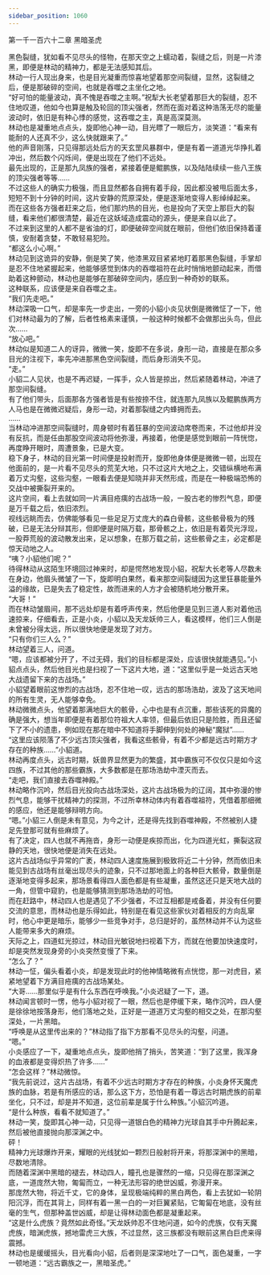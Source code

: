 ```yaml
---
sidebar_position: 1060
---
```

 第一千一百六十二章 黑暗圣虎


黑色裂缝，犹如看不见尽头的怪物，在那天空之上蠕动着，裂缝之后，则是一片漆黑，即便是林动的精神力，都是无法感知其后。  
林动一行人现出身来，也是目光凝重而惊喜地望着那空间裂缝，显然，这裂缝之后，便是那破碎的空间，也就是吞噬之主坐化之地。  
“好可怕的能量波动，真不愧是吞噬之主啊。”祝犁大长老望着那巨大的裂缝，忍不住地叹道，他如今也算是触及轮回的顶尖强者，然而在面对着这种浩荡无尽的能量波动时，依旧是有种心悸的感觉，这吞噬之主，真是高深莫测。  
林动也是凝重地点点头，旋即他心神一动，目光瞟了一眼后方，淡笑道：“看来有能耐的人还真不少，这么快就跟来了。”  
他的声音刚落，只见得那远处后方的天玄罡风暴群中，便是有着一道道光华挣扎着冲出，然后数个闪烁间，便是出现在了他们不远处。  
最先出现的，正是那九凤族的强者，紧接着便是鲲鹏族，以及陆陆续续一些八王族的顶尖强者等等……  
不过这些人的确实力极强，而且显然都各自拥有着手段，因此都没被甩后面太多，短短不到十分钟的时间，这片安静的荒原深处，便是逐渐地变得人影绰绰起来。  
而在这些各方强者赶来之后，他们那灼热的目光，也是投向了天空上那巨大的裂缝，看来他们都很清楚，最近在这妖域造成震动的源头，便是来自以此了。  
不过来到这里的人都不是省油的灯，即便破碎空间就在眼前，但他们依旧保持着谨慎，安耐着贪婪，不敢轻易犯险。  
“都这么小心啊。”  
林动见到这诡异的安静，倒是笑了笑，他漆黑双目紧紧地盯着那黑色裂缝，手掌却是忍不住地紧握起来，他能够感觉到体内的吞噬祖符在此时悄悄地颤动起来，而借助着这种颤动，林动也是能够在那破碎空间内，感应到一种奇妙的联系。  
这种联系，应该便是来自吞噬之主。  
“我们先走吧。”  
林动深吸一口气，却是率先一步走出，一旁的小貂小炎见状倒是微微怔了一下，他们对林动最为的了解，后者性格素来谨慎，一般这种时候都不会做那出头鸟，但此次……  
“放心吧。”  
林动似是知道二人的讶异，微微一笑，旋即不在多说，身形一动，直接是在那众多目光的注视下，率先冲进那黑色空间裂缝，而后身形消失不见。  
“走。”  
小貂二人见状，也是不再迟疑，一挥手，众人皆是掠出，然后紧随着林动，冲进了那空间裂缝。  
有了他们带头，后面那各方强者皆是有些按捺不住，就连那九凤族以及鲲鹏族两方人马也是在微微迟疑后，身形一动，对着那裂缝之内蜂拥而去。  
……  
当林动冲进那空间裂缝时，周身顿时有着狂暴的空间波动席卷而来，不过他却并没有反抗，而是任由那股空间波动将他弥漫，再接着，他便是感觉到眼前一阵恍惚，再度睁开眼时，周遭景象，已是大变。  
稳下身子，林动的目光第一时间便是投射而开，旋即他身体便是微微一顿，出现在他面前的，是一片看不见尽头的荒芜大地，只不过这片大地之上，交错纵横地布满着万丈沟壑，这些沟壑，一眼看去便是知晓并非天然形成，而是在一种极端恐怖的交战中被撕裂开来的。  
这片空间，看上去就如同一片满目疮痍的古战场一般，一股古老的惨烈气息，即便是万千载之后，依旧浓烈。  
视线远眺而去，仿佛能够看见一些足足万丈庞大的森白骨骸，这些骸骨极为的残破，已是无法分辩其形，但即便是时隔万载，那骨骸之上，依旧是有着荧光浮现，一股莽荒般的波动散发出来，足以想象，在那万载之前，这些骸骨之主，必定都是惊天动地之人。  
“咦？小貂他们呢？”  
待得林动从这陌生环境回过神来时，却是愕然地发现小貂，祝犁大长老等人尽数未在身边，他眉头微皱了一下，旋即明白果然，看来那空间裂缝因为这里狂暴能量外溢的缘故，已是失去了稳定性，故而进来的人方才会被随机地分散开来。  
“大哥！”  
而在林动皱眉间，那不远处却是有着呼声传来，然后他便是见到三道人影对着他迅速掠来，仔细看去，正是小炎，小貂以及天龙妖帅三人，看这模样，他们三人倒是未曾被分得太远，所以很快地便是发现了对方。  
“只有你们三人么？”  
林动望着三人，问道。  
“嗯，应该都被分开了，不过无碍，我们的目标都是深处，应该很快就能遇见。”小貂点点头，然后他目光也是扫视了一下这片大地，道：“这里似乎是一处远古天地大战遗留下来的古战场。”  
小貂望着眼前这惨烈的古战场，忍不住地一叹，远古的那场浩劫，波及了这天地间的所有生灵，无人能够幸免。  
林动微微点头，他望着那满地巨大的骸骨，心中也是有点沉重，那些该死的异魔的确是强大，想当年即便是有着那位符祖大人率领，但最后依旧只是险胜，而且还留下了不小的遗患，例如现在那在暗中不知道将手脚伸到何处的神秘“魔狱”……  
“这里应该陨落了不少远古顶尖强者，我看这些骸骨，有着不少都是远古时期方才存在的种族……”小貂道。  
林动再度点头，远古时期，妖兽界显然更为的繁盛，其中霸族可不仅仅只是如今这四族，不过其他的那些霸族，大多数都是在那场浩劫中湮灭而去。  
“走吧，我们直接去吞噬神殿。”  
林动略作沉吟，然后目光投向古战场深处，这片古战场极为的辽阔，其中弥漫的惨烈气息，能够干扰精神力的探测，不过所幸林动体内有着吞噬祖符，凭借着那细微的感应，他还是能够辩明方向。  
“嗯。”小貂三人倒是未有意见，为今之计，还是得先找到吞噬神殿，不然被别人捷足先登那可就有些麻烦了。  
有了决定，四人也就不再拖沓，身形一动便是疾掠而出，化为四道光虹，撕裂这寂静的天地，很快地便是消失在远处。  
这片古战场似乎异常的广袤，林动四人速度施展到极致将近二十分钟，然而依旧未能见到古战场有丝毫出现尽头的迹象，只不过那地面上的各种巨大骸骨，数量倒是逐渐地变得多起来，那场景看得四人面色都是有些凝重，虽然这还只是天地大战的一角，但管中窥豹，也是能够猜测到那场浩劫的可怕。  
而在赶路中，林动四人也是遇见了不少强者，不过互相都是戒备着，并没有任何要交流的意思，而林动也是乐得如此，特别是在看见这些家伙对着相反的方向乱窜时，他心中更是暗乐，能够少一些竞争对手，总归是好的，虽然林动并不认为这些人能带来多大的麻烦。  
天际之上，四道虹光掠过，林动目光敏锐地扫视着下方，而就在他要加快速度时，却是突然发现身旁的小炎突然变慢了下来。  
“怎么了？”  
林动一怔，偏头看着小炎，却是发现此时的他神情略微有点恍惚，那一对虎目，紧紧地望着下方满目疮痍的古战场某处。  
“大哥……那里似乎是有什么东西在呼唤我。”小炎迟疑了一下，道。  
林动闻言顿时一愣，他与小貂对视了一眼，然后也是停缓下来，略作沉吟，四人便是徐徐地按落身形，他们落地之处，正好是一道道万丈沟壑的相交之处，在那沟壑深处，一片黑暗。  
“呼唤是从这里传出来的？”林动指了指下方那看不见尽头的沟壑，问道。  
“嗯。”  
小炎感应了一下，凝重地点点头，旋即他捎了捎头，苦笑道：“到了这里，我浑身的血液都是变得炽热了许多……”  
“怎会这样？”林动微惊。  
“我先前说过，这片古战场，有着不少远古时期方才存在的种族，小炎身怀天魔虎族的血脉，若是有所感应的话，那么这下方，恐怕是有着一尊远古时期虎族的前辈坐化，只不过，却是并不知道，这位前辈是属于什么种族。”小貂沉吟道。  
“是什么种族，看看不就知道了。”  
林动一笑，旋即其心神一动，只见得一道银白色的精神力光球自其手中升腾起来，然后被他直接抛向那深渊之中。  
砰！  
精神力光球爆炸开来，耀眼的光线犹如一颗烈日般射将开来，将那深渊中的黑暗，尽数地清除。  
而随着深渊中黑暗的褪去，林动四人，瞳孔也是骤然的一缩，只见得在那深渊之底，一道庞然大物，匍匐而立，一种无法形容的绝世凶威，弥漫开来。  
那庞然大物，将近千丈，它的身体，呈现极端纯粹的黑白两色，看上去犹如一轮阴阳沉浮，而在其背上，同样有着一黑一白的一对巨翼紧贴，它匍匐在地底，没有丝毫的生气，但那种盖世凶威，却是让得林动面色都是凝重起来。  
“这是什么虎族？竟然如此奇怪。”天龙妖帅忍不住地问道，如今的虎族，仅有天魔虎族，暗渊虎族，撼地雷虎三大族，不过显然，这三族都没有眼前这黑白巨虎来得震撼。  
林动也是缓缓摇头，目光看向小貂，后者则是深深地吐了一口气，面色凝重，一字一顿地道：“远古霸族之一，黑暗圣虎。”  
  
  
